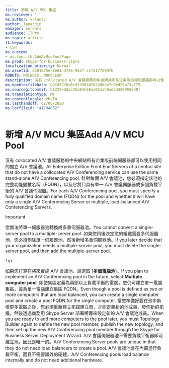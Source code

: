 ```yaml
---
title: 新增 A/V MCU 集區
ms.reviewer: ''
ms.author: v-lanac
author: lanachin
manager: serdars
audience: ITPro
ms.topic: article
f1.keywords:
- CSH
ms.custom:
- ms.lync.tb.AddAvMcuPoolPage
ms.prod: skype-for-business-itpro
localization_priority: Normal
ms.assetid: e201875e-1e81-4756-942f-c17d177e997b
ROBOTS: NOINDEX, NOFOLLOW
description: 沒有 collocated A/V 會議服務的中央網站所有企業版前端伺服器都可以使用相同的獨立 A/V 會議池。 針對每個 A/V 會議池，您必須指定該池的完整功能變數名稱（FQDN），以及它將只具有單一 A/V 會議伺服器或多個負載平衡的 A/V 會議伺服器。
ms.openlocfilehash: b2fd57f0a6c9f39638f62a9bae7c9ed29a73a779
ms.sourcegitcommit: b1229ed5dc25a04e56aa02aab8ad3d4209559d8f
ms.translationtype: MT
ms.contentlocale: zh-TW
ms.lasthandoff: 02/06/2020
ms.locfileid: "41794832"
---
```

# <a name="add-av-mcu-pool"></a><span data-ttu-id="daae1-104">新增 A/V MCU 集區</span><span class="sxs-lookup"><span data-stu-id="daae1-104">Add A/V MCU Pool</span></span>
 
<span data-ttu-id="daae1-105">沒有 collocated A/V 會議服務的中央網站所有企業版前端伺服器都可以使用相同的獨立 A/V 會議池。</span><span class="sxs-lookup"><span data-stu-id="daae1-105">All Enterprise Edition Front End Servers of a central site that do not have a collocated A/V Conferencing service can use the same stand-alone A/V Conferencing pool.</span></span> <span data-ttu-id="daae1-106">針對每個 A/V 會議池，您必須指定該池的完整功能變數名稱（FQDN），以及它將只具有單一 A/V 會議伺服器或多個負載平衡的 A/V 會議伺服器。</span><span class="sxs-lookup"><span data-stu-id="daae1-106">For each A/V Conferencing pool, you must specify a fully qualified domain name (FQDN) for the pool and whether it will have only a single A/V Conferencing Server or multiple, load-balanced A/V Conferencing Servers.</span></span>
  
> [!IMPORTANT]
> <span data-ttu-id="daae1-107">您無法將單一伺服器池轉換成多重伺服器池。</span><span class="sxs-lookup"><span data-stu-id="daae1-107">You cannot convert a single-server pool to a multiple-server pool.</span></span> <span data-ttu-id="daae1-108">如果您稍後決定您的組織需要多伺服器池，您必須刪除單一伺服器池，然後新增多重伺服器池。</span><span class="sxs-lookup"><span data-stu-id="daae1-108">If you later decide that your organization needs a multiple-server pool, you must delete the single-server pool, and then add the multiple-server pool.</span></span> 
  
> [!TIP]
> <span data-ttu-id="daae1-109">如果您打算在將來實施 A/V 會議池，請選取 [**多個電腦池**]。</span><span class="sxs-lookup"><span data-stu-id="daae1-109">If you plan to implement an A/V Conferencing pool in the future, select **Multiple computer pool**.</span></span> <span data-ttu-id="daae1-110">即使集區定義為兩部以上負載平衡的電腦，您仍可建立單一電腦集區，並為單一電腦建立集區 FQDN。</span><span class="sxs-lookup"><span data-stu-id="daae1-110">Even though a pool is defined as two or more computers that are load balanced, you can create a single computer pool and create a pool FQDN for the single computer.</span></span> <span data-ttu-id="daae1-111">當您準備好要在池中新增更多電腦之後，您必須重新建立拓撲建立器，才能定義新的池成員、發佈新的拓撲，然後透過商務用 Skype Server 部署嚮導來設定新的 A/V 會議池成員。</span><span class="sxs-lookup"><span data-stu-id="daae1-111">When you are ready to add more computers to the pool later, you must Topology Builder again to define the new pool member, publish the new topology, and then set up the new A/V Conferencing pool member through the Skype for Business Server Deployment Wizard.</span></span> <span data-ttu-id="daae1-112">A/V 會議伺服器池不需要負載平衡器即可建立池，因此是唯一的。</span><span class="sxs-lookup"><span data-stu-id="daae1-112">A/V Conferencing Server pools are unique in that they do not need load balancers to create a pool.</span></span> <span data-ttu-id="daae1-113">A/V 會議池會在內部進行負載平衡，而且不需要額外的硬體。</span><span class="sxs-lookup"><span data-stu-id="daae1-113">A/V Conferencing pools load balance internally and do not need additional hardware.</span></span> 
  

